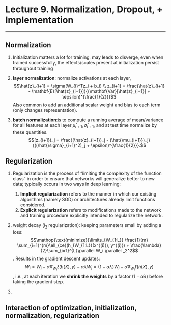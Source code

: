 # Lecture 9. Normalization, Dropout, + Implementation

***

## Normalization
1. Initialization matters a lot for training, may leads to disverge, even when trained successfully, the effects/scales present at initialization persist throughout training

2. **layer normalization**: normalize activations at each layer,$$\hat{z}_{i+1} = \sigma(W_{i}^Tz_i + b_i) \\ z_{i+1} = \frac{\hat{z}_{i+1} - \mathbf{E}[\hat{z}_{i+1}]}{(\mathbf{Var}[\hat{z}_{i+1}] + \epsilon)^{\frac{1}{2}}}$$
Also common to add an additional scalar weight and bias to each term (only changes representation).

3. **batch normalization**:is to compute a running average of mean/variance for all features at each layer $\hat{\mu}_{i+1}, \hat{\sigma}_{i+1}$, and at test time normalize by these quantities. $$(z_{i+1})_j = \frac{(\hat{z}_{i+1})_j - (\hat{\mu_{i+1}})_j}{((\hat{\sigma}_{i+1}^2)_j + \epsilon)^{\frac{1}{2}}}.$$


## Regularization
1. Regularization is the process of “limiting the complexity of the function class” in order to ensure that networks will generalize better to new data; typically occurs in two ways in deep learning:
    1. **Implicit regularization** refers to the manner in which our existing algorithms (namely SGD) or architectures already limit functions considered.
    2. **Explicit regularization** refers to modifications made to the network and training procedure explicitly intended to regularize the network.

2. weight decay ($l_2$ regularization): keeping parameters small by adding a loss: $$\mathop{\text{minimize}}\limits_{W_{1:L}} \frac{1}{m} \sum_{i=1}^{m}\ell_{ce}(h_{W_{1:L}}(x^{(i)}), y^{(i)}) + \frac{\lambda}{2}\sum_{i=1}^{L}\parallel W_i \parallel _2^2$$. Results in the gradient descent updates: $$W_i = W_i - \alpha \nabla_{W_i} \ell(h(X), y) - \alpha \lambda W_i = (1-\alpha \lambda)W_i - \alpha \nabla_{W_i} \ell(h(X), y)$$, i.e., at each iteration we **shrink the weights** by a factor $(1-\alpha \lambda)$ before taking the gradient step.

3. 






## Interaction of optimization, initialization, normalization, regularization







